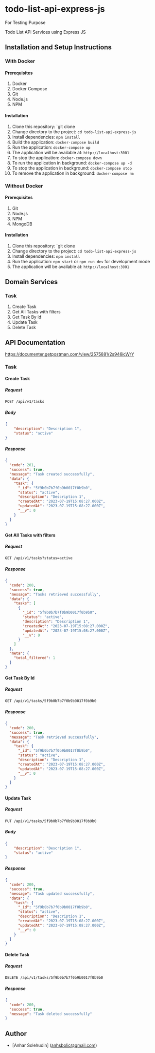 # todo-list-api-express-js
For Testing Purpose

Todo List API Services using Express JS

## Installation and Setup Instructions
### With Docker
#### Prerequisites
1. Docker
2. Docker Compose
3. Git
4. Node.js
5. NPM

#### Installation
1. Clone this repository: `git clone
2. Change directory to the project: `cd todo-list-api-express-js`
3. Install dependencies: `npm install`
4. Build the application: `docker-compose build`
5. Run the application: `docker-compose up`
6. The application will be available at: `http://localhost:3001`
7. To stop the application: `docker-compose down`
8. To run the application in background: `docker-compose up -d`
9. To stop the application in background: `docker-compose stop`
10. To remove the application in background: `docker-compose rm`

### Without Docker
#### Prerequisites
1. Git
2. Node.js
3. NPM
4. MongoDB

#### Installation
1. Clone this repository: `git clone
2. Change directory to the project: `cd todo-list-api-express-js`
3. Install dependencies: `npm install`
4. Run the application: `npm start` or `npm run dev` for development mode
5. The application will be available at: `http://localhost:3001`

## Domain Services
### Task
1. Create Task
2. Get All Tasks with filters
3. Get Task By Id
4. Update Task
5. Delete Task

## API Documentation
https://documenter.getpostman.com/view/2575881/2s946icWrY

### Task
#### Create Task
##### Request
```http
POST /api/v1/tasks
```
##### Body
```json
{
    "description": "Description 1",
    "status": "active"
}
```
##### Response
```json
{
  "code": 201,
  "success": true,
  "message": "Task created successfully",
  "data": {
    "task": {
      "_id": "5f9b0b7b7f0b9b0017f0b9b0",
      "status": "active",
      "description": "Description 1",
      "createdAt": "2023-07-19T15:08:27.000Z",
      "updatedAt": "2023-07-19T15:08:27.000Z",
      "__v": 0
    }
  }
}
```
#### Get All Tasks with filters
##### Request
```http
GET /api/v1/tasks?status=active
```
##### Response
```json
{
  "code": 200,
  "success": true,
  "message": "Tasks retrieved successfully",
  "data": {
    "tasks": [
      {
        "_id": "5f9b0b7b7f0b9b0017f0b9b0",
        "status": "active",
        "description": "Description 1",
        "createdAt": "2023-07-19T15:08:27.000Z",
        "updatedAt": "2023-07-19T15:08:27.000Z",
        "__v": 0
      }
    ]
  },
  "meta": {
    "total_filtered": 1
  }
}
```
#### Get Task By Id
##### Request
```http
GET /api/v1/tasks/5f9b0b7b7f0b9b0017f0b9b0
```
##### Response
```json
{
  "code": 200,
  "success": true,
  "message": "Task retrieved successfully",
  "data": {
    "task": {
      "_id": "5f9b0b7b7f0b9b0017f0b9b0",
      "status": "active",
      "description": "Description 1",
      "createdAt": "2023-07-19T15:08:27.000Z",
      "updatedAt": "2023-07-19T15:08:27.000Z",
      "__v": 0
    }
  }
}
```
#### Update Task
##### Request
```http
PUT /api/v1/tasks/5f9b0b7b7f0b9b0017f0b9b0
```
##### Body
```json
{
    "description": "Description 1",
    "status": "active"
}
```
##### Response
```json
{
  "code": 200,
  "success": true,
  "message": "Task updated successfully",
  "data": {
    "task": {
      "_id": "5f9b0b7b7f0b9b0017f0b9b0",
      "status": "active",
      "description": "Description 1",
      "createdAt": "2023-07-19T15:08:27.000Z",
      "updatedAt": "2023-07-19T15:08:27.000Z",
      "__v": 0
    }
  }
}
```
#### Delete Task
##### Request
```http
DELETE /api/v1/tasks/5f9b0b7b7f0b9b0017f0b9b0
```
##### Response
```json
{
  "code": 200,
  "success": true,
  "message": "Task deleted successfully"
}
```

## Author
- [Anhar Solehudin] (anhsbolic@gmail.com)



